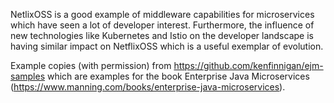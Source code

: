 NetlixOSS is a good example of middleware capabilities for microservices which have seen a lot of
developer interest. Furthermore, the influence of new technologies like Kubernetes and Istio on
the developer landscape is having similar impact on NetflixOSS which is a useful exemplar of evolution.

Example copies (with permission) from https://github.com/kenfinnigan/ejm-samples which are examples for
the book Enterprise Java Microservices (https://www.manning.com/books/enterprise-java-microservices).
